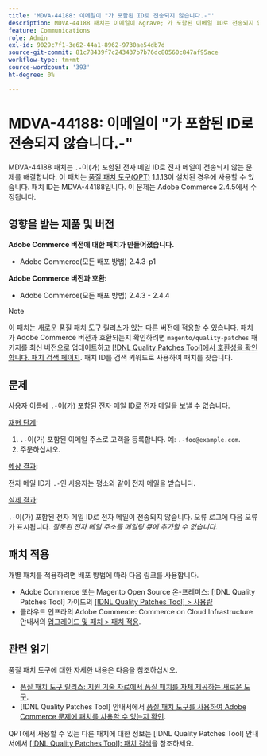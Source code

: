 ```yaml
---
title: 'MDVA-44188: 이메일이 "가 포함된 ID로 전송되지 않습니다.-"'
description: MDVA-44188 패치는 이메일이 &grave; 가 포함된 이메일 ID로 전송되지 않는 문제를 해결합니다.-&grave;. 이 패치는 [Quality Patches Tool (QPT)](https://experienceleague.adobe.com/en/docs/commerce-knowledge-base/kb/announcements/commerce-announcements/magento-quality-patches-released-new-tool-to-self-serve-quality-patches) 1.1.13이 설치된 경우 사용할 수 있습니다. 패치 ID는 MDVA-44188입니다. 이 문제는 Adobe Commerce 2.4.5에서 수정됩니다.
feature: Communications
role: Admin
exl-id: 9029c7f1-3e62-44a1-8962-9730ae54db7d
source-git-commit: 81c78439f7c243437b7b76dc80560c847af95ace
workflow-type: tm+mt
source-wordcount: '393'
ht-degree: 0%

---
```


# MDVA-44188: 이메일이 &quot;가 포함된 ID로 전송되지 않습니다.-&quot;

MDVA-44188 패치는 `.-`이(가) 포함된 전자 메일 ID로 전자 메일이 전송되지 않는 문제를 해결합니다. 이 패치는 [품질 패치 도구(QPT)](https://experienceleague.adobe.com/en/docs/commerce-knowledge-base/kb/announcements/commerce-announcements/magento-quality-patches-released-new-tool-to-self-serve-quality-patches) 1.1.13이 설치된 경우에 사용할 수 있습니다. 패치 ID는 MDVA-44188입니다. 이 문제는 Adobe Commerce 2.4.5에서 수정됩니다.

## 영향을 받는 제품 및 버전

**Adobe Commerce 버전에 대한 패치가 만들어졌습니다.**

* Adobe Commerce(모든 배포 방법) 2.4.3-p1

**Adobe Commerce 버전과 호환:**

* Adobe Commerce(모든 배포 방법) 2.4.3 - 2.4.4

>[!NOTE]
>
>이 패치는 새로운 품질 패치 도구 릴리스가 있는 다른 버전에 적용할 수 있습니다. 패치가 Adobe Commerce 버전과 호환되는지 확인하려면 `magento/quality-patches` 패키지를 최신 버전으로 업데이트하고 [[!DNL Quality Patches Tool]에서 호환성을 확인합니다. 패치 검색 페이지](https://experienceleague.adobe.com/en/docs/commerce-knowledge-base/kb/announcements/commerce-announcements/magento-quality-patches-released-new-tool-to-self-serve-quality-patches). 패치 ID를 검색 키워드로 사용하여 패치를 찾습니다.

## 문제

사용자 이름에 `.-`이(가) 포함된 전자 메일 ID로 전자 메일을 보낼 수 없습니다.

<u>재현 단계</u>:

1. `.-`이(가) 포함된 이메일 주소로 고객을 등록합니다. 예: `.-foo@example.com`.
1. 주문하십시오.

<u>예상 결과</u>:

전자 메일 ID가 `.-`인 사용자는 평소와 같이 전자 메일을 받습니다.

<u>실제 결과</u>:

`.-`이(가) 포함된 전자 메일 ID로 전자 메일이 전송되지 않습니다. 오류 로그에 다음 오류가 표시됩니다. *잘못된 전자 메일 주소를 메일링 큐에 추가할 수 없습니다*.

## 패치 적용

개별 패치를 적용하려면 배포 방법에 따라 다음 링크를 사용합니다.

* Adobe Commerce 또는 Magento Open Source 온-프레미스: [!DNL Quality Patches Tool] 가이드의 [[!DNL Quality Patches Tool] > 사용량](/help/tools/quality-patches-tool/usage.md)
* 클라우드 인프라의 Adobe Commerce: Commerce on Cloud Infrastructure 안내서의 [업그레이드 및 패치 > 패치 적용](https://experienceleague.adobe.com/docs/commerce-cloud-service/user-guide/develop/upgrade/apply-patches.html).

## 관련 읽기

품질 패치 도구에 대한 자세한 내용은 다음을 참조하십시오.

* [품질 패치 도구 릴리스: 지원 기술 자료에서 품질 패치를 자체 제공하는 새로운 도구](https://experienceleague.adobe.com/en/docs/commerce-knowledge-base/kb/announcements/commerce-announcements/magento-quality-patches-released-new-tool-to-self-serve-quality-patches).
* [!DNL Quality Patches Tool] 안내서에서 [품질 패치 도구를 사용하여 Adobe Commerce 문제에 패치를 사용할 수 있는지 확인](/help/tools/quality-patches-tool/patches-available-in-qpt/check-patch-for-magento-issue-with-magento-quality-patches.md).

QPT에서 사용할 수 있는 다른 패치에 대한 정보는 [!DNL Quality Patches Tool] 안내서에서 [[!DNL Quality Patches Tool]: 패치 검색](https://experienceleague.adobe.com/tools/commerce-quality-patches/index.html)을 참조하세요.
